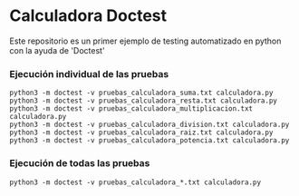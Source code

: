 # Calculadora Doctest

Este repositorio es un primer ejemplo de testing automatizado en python con la
ayuda de 'Doctest'

### Ejecución individual de las pruebas

```
python3 -m doctest -v pruebas_calculadora_suma.txt calculadora.py
python3 -m doctest -v pruebas_calculadora_resta.txt calculadora.py
python3 -m doctest -v pruebas_calculadora_multiplicacion.txt calculadora.py
python3 -m doctest -v pruebas_calculadora_division.txt calculadora.py
python3 -m doctest -v pruebas_calculadora_raiz.txt calculadora.py
python3 -m doctest -v pruebas_calculadora_potencia.txt calculadora.py
```

### Ejecución de todas las pruebas

```
python3 -m doctest -v pruebas_calculadora_*.txt calculadora.py 
```